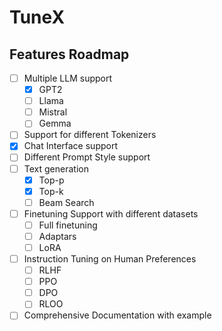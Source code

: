 # TuneX

## Features Roadmap

- [ ] Multiple LLM support
  - [x]  GPT2
  - [ ] Llama
  - [ ] Mistral
  - [ ] Gemma
- [ ] Support for different Tokenizers
- [x] Chat Interface support
- [ ] Different Prompt Style support
- [ ] Text generation
  - [x] Top-p
  - [x] Top-k
  - [ ] Beam Search
- [ ] Finetuning Support with different datasets
  - [ ] Full finetuning
  - [ ] Adaptars
  - [ ] LoRA
- [ ] Instruction Tuning on Human Preferences
  - [ ] RLHF
  - [ ] PPO
  - [ ] DPO
  - [ ] RLOO
- [ ] Comprehensive Documentation with example